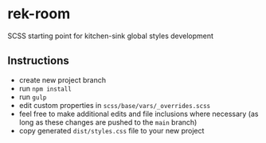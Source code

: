 # rek-room
SCSS starting point for kitchen-sink global styles development

## Instructions
* create new project branch
* run `npm install`
* run `gulp`
* edit custom properties in `scss/base/vars/_overrides.scss`
* feel free to make additional edits and file inclusions where necessary (as long as these changes are pushed to the `main` branch)
* copy generated `dist/styles.css` file to your new project

